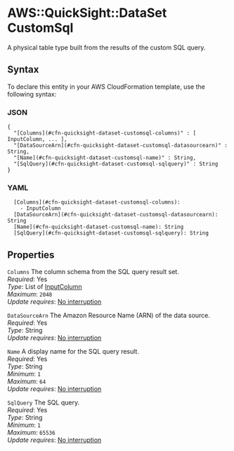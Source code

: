 # AWS::QuickSight::DataSet CustomSql<a name="aws-properties-quicksight-dataset-customsql"></a>

A physical table type built from the results of the custom SQL query\.

## Syntax<a name="aws-properties-quicksight-dataset-customsql-syntax"></a>

To declare this entity in your AWS CloudFormation template, use the following syntax:

### JSON<a name="aws-properties-quicksight-dataset-customsql-syntax.json"></a>

```
{
  "[Columns](#cfn-quicksight-dataset-customsql-columns)" : [ InputColumn, ... ],
  "[DataSourceArn](#cfn-quicksight-dataset-customsql-datasourcearn)" : String,
  "[Name](#cfn-quicksight-dataset-customsql-name)" : String,
  "[SqlQuery](#cfn-quicksight-dataset-customsql-sqlquery)" : String
}
```

### YAML<a name="aws-properties-quicksight-dataset-customsql-syntax.yaml"></a>

```
  [Columns](#cfn-quicksight-dataset-customsql-columns):
    - InputColumn
  [DataSourceArn](#cfn-quicksight-dataset-customsql-datasourcearn): String
  [Name](#cfn-quicksight-dataset-customsql-name): String
  [SqlQuery](#cfn-quicksight-dataset-customsql-sqlquery): String
```

## Properties<a name="aws-properties-quicksight-dataset-customsql-properties"></a>

`Columns` <a name="cfn-quicksight-dataset-customsql-columns"></a>
The column schema from the SQL query result set\.  
_Required_: Yes  
_Type_: List of [InputColumn](aws-properties-quicksight-dataset-inputcolumn.md)  
_Maximum_: `2048`  
_Update requires_: [No interruption](https://docs.aws.amazon.com/AWSCloudFormation/latest/UserGuide/using-cfn-updating-stacks-update-behaviors.html#update-no-interrupt)

`DataSourceArn` <a name="cfn-quicksight-dataset-customsql-datasourcearn"></a>
The Amazon Resource Name \(ARN\) of the data source\.  
_Required_: Yes  
_Type_: String  
_Update requires_: [No interruption](https://docs.aws.amazon.com/AWSCloudFormation/latest/UserGuide/using-cfn-updating-stacks-update-behaviors.html#update-no-interrupt)

`Name` <a name="cfn-quicksight-dataset-customsql-name"></a>
A display name for the SQL query result\.  
_Required_: Yes  
_Type_: String  
_Minimum_: `1`  
_Maximum_: `64`  
_Update requires_: [No interruption](https://docs.aws.amazon.com/AWSCloudFormation/latest/UserGuide/using-cfn-updating-stacks-update-behaviors.html#update-no-interrupt)

`SqlQuery` <a name="cfn-quicksight-dataset-customsql-sqlquery"></a>
The SQL query\.  
_Required_: Yes  
_Type_: String  
_Minimum_: `1`  
_Maximum_: `65536`  
_Update requires_: [No interruption](https://docs.aws.amazon.com/AWSCloudFormation/latest/UserGuide/using-cfn-updating-stacks-update-behaviors.html#update-no-interrupt)
